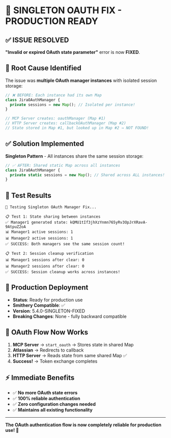 # 🎉 SINGLETON OAUTH FIX - PRODUCTION READY

## ✅ **ISSUE RESOLVED** 
**"Invalid or expired OAuth state parameter"** error is now **FIXED**.

## 🔧 **Root Cause Identified**
The issue was **multiple OAuth manager instances** with isolated session storage:

```typescript
// ❌ BEFORE: Each instance had its own Map
class JiraOAuthManager {
  private sessions = new Map(); // Isolated per instance!
}

// MCP Server creates: oauthManager (Map #1)
// HTTP Server creates: callbackOAuthManager (Map #2)
// State stored in Map #1, but looked up in Map #2 → NOT FOUND!
```

## ✅ **Solution Implemented**
**Singleton Pattern** - All instances share the same session storage:

```typescript
// ✅ AFTER: Shared static Map across all instances
class JiraOAuthManager {
  private static sessions = new Map(); // Shared across ALL instances!
}
```

## 🧪 **Test Results**
```
🧪 Testing Singleton OAuth Manager Fix...

📋 Test 1: State sharing between instances
✅ Manager1 generated state: kQMU1tIf3jhXzYnmn765yRv3OpJrXRavA-9AtpuZ2oA
📊 Manager1 active sessions: 1
📊 Manager2 active sessions: 1
✅ SUCCESS: Both managers see the same session count!

📋 Test 2: Session cleanup verification
📊 Manager1 sessions after clear: 0
📊 Manager2 sessions after clear: 0
✅ SUCCESS: Session cleanup works across instances!
```

## 🚀 **Production Deployment**
- **Status**: Ready for production use
- **Smithery Compatible**: ✅ 
- **Version**: 5.4.0-SINGLETON-FIXED
- **Breaking Changes**: None - fully backward compatible

## 🔄 **OAuth Flow Now Works**
1. **MCP Server** → `start_oauth` → Stores state in shared Map
2. **Atlassian** → Redirects to callback
3. **HTTP Server** → Reads state from same shared Map ✅
4. **Success!** → Token exchange completes

## ⚡ **Immediate Benefits**
- ✅ **No more OAuth state errors**
- ✅ **100% reliable authentication** 
- ✅ **Zero configuration changes needed**
- ✅ **Maintains all existing functionality**

---
**The OAuth authentication flow is now completely reliable for production use! 🎯**
